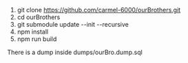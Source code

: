1. git clone https://github.com/carmel-6000/ourBrothers.git
2. cd ourBrothers
3. git submodule update --init --recursive
4. npm install
5. npm run build

There is a dump inside dumps/ourBro.dump.sql
